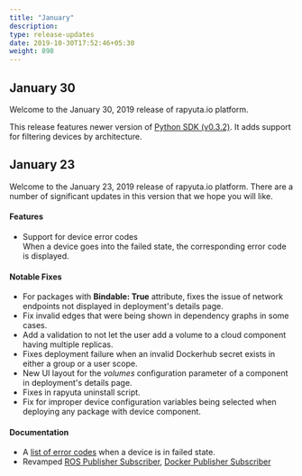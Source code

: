 ```yaml
---
title: "January"
description:
type: release-updates
date: 2019-10-30T17:52:46+05:30
weight: 898
---
```

## January 30
Welcome to the January 30, 2019 release of rapyuta.io platform.

This release features newer version of [Python SDK (v0.3.2)](/3_how-tos/35_tooling_and_debugging/rapyuta-io-python-sdk/#installation).
It adds support for filtering devices by architecture.

## January 23
Welcome to the January 23, 2019 release of rapyuta.io platform. There are a
number of significant updates in this version that we hope you will like.

#### Features
* Support for device error codes    
  When a device goes into the failed state, the corresponding error code is displayed.

#### Notable Fixes
* For packages with **Bindable: True** attribute, fixes the issue of network endpoints not displayed in deployment's details page.
* Fix invalid edges that were being shown in dependency graphs in some cases.
* Add a validation to not let the user add a volume to a cloud component having multiple replicas.
* Fixes deployment failure when an invalid Dockerhub secret exists in either a group or a user scope.
* New UI layout for the *volumes* configuration parameter of a component in deployment's details page.
* Fixes in rapyuta uninstall script.
* Fix for improper device configuration variables being selected when deploying any package with device component.

#### Documentation
* A [list of error codes](/6_troubleshoot/610_device-onboarding-failure-codes/) when a device is in failed state.
* Revamped [ROS Publisher Subscriber](/4_tutorials/41_beginner/415_preinstalled-runtime/),
[Docker Publisher Subscriber](/4_tutorials/41_beginner/411_ros-pub-sub/)